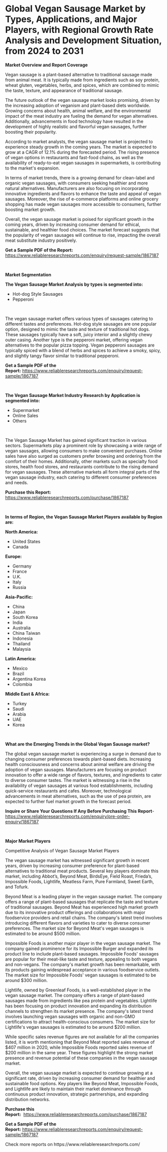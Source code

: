 <p><h1>Global Vegan Sausage Market by Types, Applications, and Major Players, with Regional Growth Rate Analysis and Development Situation, from 2024 to 2031</h1></p><p><strong>Market Overview and Report Coverage</strong></p>
<p><p>Vegan sausage is a plant-based alternative to traditional sausage made from animal meat. It is typically made from ingredients such as soy protein, wheat gluten, vegetables, herbs, and spices, which are combined to mimic the taste, texture, and appearance of traditional sausage.</p><p>The future outlook of the vegan sausage market looks promising, driven by the increasing adoption of veganism and plant-based diets worldwide. Growing concerns about health, animal welfare, and the environmental impact of the meat industry are fueling the demand for vegan alternatives. Additionally, advancements in food technology have resulted in the development of highly realistic and flavorful vegan sausages, further boosting their popularity.</p><p>According to market analysts, the vegan sausage market is projected to experience steady growth in the coming years. The market is expected to grow at a CAGR of 12.1% during the forecasted period. The rising presence of vegan options in restaurants and fast-food chains, as well as the availability of ready-to-eat vegan sausages in supermarkets, is contributing to the market's expansion.</p><p>In terms of market trends, there is a growing demand for clean-label and organic vegan sausages, with consumers seeking healthier and more natural alternatives. Manufacturers are also focusing on incorporating innovative ingredients and flavors to enhance the taste and appeal of vegan sausages. Moreover, the rise of e-commerce platforms and online grocery shopping has made vegan sausages more accessible to consumers, further boosting market growth.</p><p>Overall, the vegan sausage market is poised for significant growth in the coming years, driven by increasing consumer demand for ethical, sustainable, and healthier food choices. The market forecast suggests that the popularity of vegan sausages will continue to rise, impacting the overall meat substitute industry positively.</p></p>
<p><strong>Get a Sample PDF of the Report:</strong> <a href="https://www.reliableresearchreports.com/enquiry/request-sample/1867187">https://www.reliableresearchreports.com/enquiry/request-sample/1867187</a></p>
<p>&nbsp;</p>
<p><strong>Market Segmentation</strong></p>
<p><strong>The Vegan Sausage Market Analysis by types is segmented into:</strong></p>
<p><ul><li>Hot-dog Style Sausages</li><li>Pepperoni</li></ul></p>
<p>&nbsp;</p>
<p><p>The vegan sausage market offers various types of sausages catering to different tastes and preferences. Hot-dog style sausages are one popular option, designed to mimic the taste and texture of traditional hot dogs. These sausages typically have a soft, juicy interior and a slightly chewy outer casing. Another type is the pepperoni market, offering vegan alternatives to the popular pizza topping. Vegan pepperoni sausages are typically spiced with a blend of herbs and spices to achieve a smoky, spicy, and slightly tangy flavor similar to traditional pepperoni.</p></p>
<p><strong>Get a Sample PDF of the Report:</strong>&nbsp;<a href="https://www.reliableresearchreports.com/enquiry/request-sample/1867187">https://www.reliableresearchreports.com/enquiry/request-sample/1867187</a></p>
<p>&nbsp;</p>
<p><strong>The Vegan Sausage Market Industry Research by Application is segmented into:</strong></p>
<p><ul><li>Supermarket</li><li>Online Sales</li><li>Others</li></ul></p>
<p>&nbsp;</p>
<p><p>The Vegan Sausage Market has gained significant traction in various sectors. Supermarkets play a prominent role by showcasing a wide range of vegan sausages, allowing consumers to make convenient purchases. Online sales have also surged as customers prefer browsing and ordering from the comfort of their homes. Additionally, other markets such as specialty food stores, health food stores, and restaurants contribute to the rising demand for vegan sausages. These alternative markets all form integral parts of the vegan sausage industry, each catering to different consumer preferences and needs.</p></p>
<p><strong>Purchase this Report:</strong>&nbsp; <a href="https://www.reliableresearchreports.com/purchase/1867187">https://www.reliableresearchreports.com/purchase/1867187</a></p>
<p>&nbsp;</p>
<p><strong>In terms of Region, the Vegan Sausage Market Players available by Region are:</strong></p>
<p>
    <p> <strong> North America: </strong>
        <ul>
            <li>United States</li>
            <li>Canada</li>
        </ul>
        </p> 
    <p> <strong> Europe: </strong>
        <ul>
            <li>Germany</li>
            <li>France</li>
            <li>U.K.</li>
            <li>Italy</li>
            <li>Russia</li>
        </ul>
        </p> 
    <p> <strong> Asia-Pacific: </strong>
        <ul>
            <li>China</li>
            <li>Japan</li>
            <li>South Korea</li>
            <li>India</li>
            <li>Australia</li>
            <li>China Taiwan</li>
            <li>Indonesia</li>
            <li>Thailand</li>
            <li>Malaysia</li>
        </ul>
        </p> 
    <p> <strong> Latin America: </strong>
        <ul>
            <li>Mexico</li>
            <li>Brazil</li>
            <li>Argentina Korea</li>
            <li>Colombia</li>
        </ul>
        </p> 
    <p> <strong> Middle East & Africa: </strong>
        <ul>
            <li>Turkey</li>
            <li>Saudi</li>
            <li>Arabia</li>
            <li>UAE</li>
            <li>Korea</li>
        </ul>
    </p>
    </p>
<p>&nbsp;</p>
<p><strong>What are the Emerging Trends in the Global Vegan Sausage market?</strong></p>
<p><p>The global vegan sausage market is experiencing a surge in demand due to changing consumer preferences towards plant-based diets. Increasing health consciousness and concerns about animal welfare are driving the adoption of vegan sausages. Manufacturers are focusing on product innovation to offer a wide range of flavors, textures, and ingredients to cater to diverse consumer tastes. The market is witnessing a rise in the availability of vegan sausages at various food establishments, including quick-service restaurants and cafes. Moreover, technological advancements in meat alternatives, such as the use of pea protein, are expected to further fuel market growth in the forecast period.</p></p>
<p><strong>Inquire or Share Your Questions If Any Before Purchasing This Report</strong>- <a href="https://www.reliableresearchreports.com/enquiry/pre-order-enquiry/1867187">https://www.reliableresearchreports.com/enquiry/pre-order-enquiry/1867187</a></p>
<p>&nbsp;</p>
<p><strong>Major Market Players</strong></p>
<p><p>Competitive Analysis of Vegan Sausage Market Players</p><p>The vegan sausage market has witnessed significant growth in recent years, driven by increasing consumer preference for plant-based alternatives to traditional meat products. Several key players dominate this market, including Abbot’s, Beyond Meat, BirdsEye, Field Roast, Frieda’s, Impossible Foods, Lightlife, Meatless Farm, Pure Farmland, Sweet Earth, and Tofurk. </p><p>Beyond Meat is a leading player in the vegan sausage market. The company offers a range of plant-based sausages that replicate the taste and texture of traditional sausages. Beyond Meat has experienced high market growth due to its innovative product offerings and collaborations with major foodservice providers and retail chains. The company's latest trend involves introducing different flavors and varieties to cater to diverse consumer preferences. The market size for Beyond Meat's vegan sausages is estimated to be around $500 million.</p><p>Impossible Foods is another major player in the vegan sausage market. The company gained prominence for its Impossible Burger and expanded its product line to include plant-based sausages. Impossible Foods' sausages are popular for their meat-like taste and texture, appealing to both vegans and non-vegans. The company's market growth has been remarkable, with its products gaining widespread acceptance in various foodservice outlets. The market size for Impossible Foods' vegan sausages is estimated to be around $300 million.</p><p>Lightlife, owned by Greenleaf Foods, is a well-established player in the vegan sausage market. The company offers a range of plant-based sausages made from ingredients like pea protein and vegetables. Lightlife has been focusing on product innovation and expanding its distribution channels to strengthen its market presence. The company's latest trend involves launching vegan sausages with organic and non-GMO certifications to attract health-conscious consumers. The market size for Lightlife's vegan sausages is estimated to be around $200 million.</p><p>While specific sales revenue figures are not available for all the companies listed, it is worth mentioning that Beyond Meat reported sales revenue of $407 million in 2020, while Impossible Foods reported sales revenue of $200 million in the same year. These figures highlight the strong market presence and revenue potential of these companies in the vegan sausage market.</p><p>Overall, the vegan sausage market is expected to continue growing at a significant rate, driven by increasing consumer demand for healthier and sustainable food options. Key players like Beyond Meat, Impossible Foods, and Lightlife are likely to maintain their market dominance through continuous product innovation, strategic partnerships, and expanding distribution networks.</p></p>
<p><strong>Purchase this Report:</strong>&nbsp;&nbsp;<a href="https://www.reliableresearchreports.com/purchase/1867187">https://www.reliableresearchreports.com/purchase/1867187</a></p>
<p></p>
<p><strong>Get a Sample PDF of the Report:</strong>&nbsp;<a href="https://www.reliableresearchreports.com/enquiry/request-sample/1867187">https://www.reliableresearchreports.com/enquiry/request-sample/1867187</a></p>
<p>Check more reports on https://www.reliableresearchreports.com/</p>